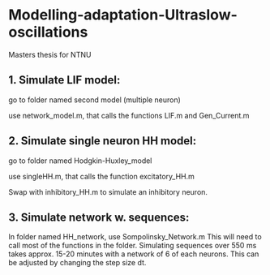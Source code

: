 # Modelling-adaptation-Ultraslow-oscillations
Masters thesis for NTNU


## **1. Simulate LIF model:**

go to folder named second model (multiple neuron)

use network_model.m, that calls the functions LIF.m and Gen_Current.m


## **2. Simulate single neuron HH model:**

go to folder named Hodgkin-Huxley_model

use singleHH.m, that calls the function  excitatory_HH.m

Swap with inhibitory_HH.m to simulate an inhibitory neuron. 


## **3. Simulate network w. sequences:**

In folder named HH_network, use Sompolinsky_Network.m This will need to call most of the functions in the folder.
Simulating sequences over 550 ms takes approx. 15-20 minutes with a network of 6 of each neurons. 
This can be adjusted by changing the step size dt.



